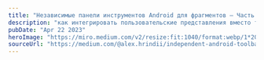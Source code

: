 ```yaml
---
title: "Независимые панели инструментов Android для фрагментов — Часть 2 (Настройка)"
description: "как интегрировать пользовательские представления вместо традиционных пунктов меню, используя атрибуты, такие как android:actionLayout, android:actionViewClass и android:actionProviderClass. В статье также подчеркивается важность обратного вызова onPrepareMenu для прямого управления пунктами меню и инициализации пользовательской логики."
pubDate: "Apr 22 2023"
heroImage: "https://miro.medium.com/v2/resize:fit:1040/format:webp/1*20uDrZJxIozxFmMDPRs9xQ.png"
sourceUrl: "https://medium.com/@alex.hrindii/independent-android-toolbars-for-fragments-part1-options-69d6088282c6"
---
```

